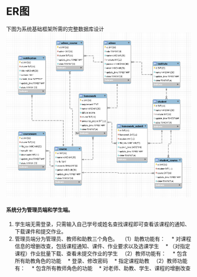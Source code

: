 # ER图
下图为系统基础框架所需的完整数据库设计
![](database-ER.png)
#### 系统分为管理员端和学生端。<br/>
1. 学生端无需登录，只需输入自己学号或姓名查找课程即可查看该课程的通知、下载课件和提交作业。
2. 管理员端分为管理员、教师和助教三个角色。
&ensp;（1）助教功能有：
&ensp;&ensp;* 对课程信息的增删改查，包括课程通知、课件、作业要求以及选课学生
&ensp;&ensp;* （对指定课程）作业批量下载、查看未提交作业的学生
&ensp;（2）教师功能有：
&ensp;&ensp;* 包含所有助教角色的功能
&ensp;&ensp;* 登录、修改密码
&ensp;&ensp;* 指定课程助教
&ensp;（2）教师功能有：
&ensp;&ensp;* 包含所有教师角色的功能
&ensp;&ensp;* 对老师、助教、学生、课程的增删改查